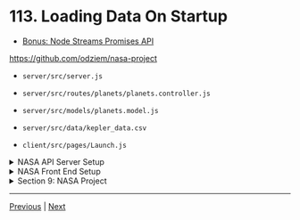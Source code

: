 # 113. Loading Data On Startup

-   [Bonus: Node Streams Promises API](https://nodejs.org/api/stream.html#stream_streams_promises_api)


https://github.com/odziem/nasa-project

-   `server/src/server.js`

-   `server/src/routes/planets/planets.controller.js`

-   `server/src/models/planets.model.js`

-   `server/src/data/kepler_data.csv`

-   `client/src/pages/Launch.js` 

<details>
  <summary> NASA API Server Setup </summary>

**server**

-   `server/src/server.js`
```
const http = require('http');

const app = require('./app');

const { loadPlanetsData } = require('./models/planets.model');

const PORT = process.env.PORT || 8000;

const server = http.createServer(app);

async function startServer() {
    await loadPlanetsData();
    
    server.listen(PORT, () => {
        console.log(`Listening on port ${PORT}...`)
    });
};

startServer();
```

-   `server/src/app.js`
```
const express = require('express');
const cors = require('cors');

const planetsRouter = require('./routes/planets/planets.router');

const app = express();

app.use(cors());
app.use(express.json());
app.use(planetsRouter);

module.exports = app;
```

-   `server/src/routes/planets/planets.controller.js`
```
// const planets = require('../../models/planets.model');
const { planets } = require('../../models/planets.model');

function getAllPlanets(req, res) {
    // res.status(200).json(planets); 
    return res.status(200).json(planets);
};

module.exports = {
    getAllPlanets,
}
```

-   `server/src/routes/planets/planets.router.js`
```
const express = require('express');

const {
    getAllPlanets,
} = require('./planets.controller');

const planetsRouter = express.Router();

planetsRouter.get('/planets', getAllPlanets);

module.exports = planetsRouter;
```

-   `server/src/models/planets.model.js`
```
const  { parse } = require('csv-parse');
const fs = require('fs');
const path = require('path');

const habitablePlanets = [];

function isHabitablePlanet(planet) {
    return planet['koi_disposition'] === 'CONFIRMED'
        && planet['koi_insol'] > 0.36 && planet['koi_insol'] < 1.11
        && planet['koi_prad'] < 1.6;
  }

  /* 
  const promise = new Promise((resolve, reject) => {
    resolve(42);
  });
  promise.then((result) => {

  });
  const result = await promise;
  console.log(result);
  */

function loadPlanetsData(){
    return new Promise((resolve, reject) => {
        fs.createReadStream(path.join(__dirname, '..', '..', 'data', 'kepler_data.csv'))
            .pipe(parse({
                comment: '#',
                columns: true
            }))
            .on('data', (data) => {
                if (isHabitablePlanet(data)){
                    habitablePlanets.push(data);
                }
            })
            .on('error', (err) => {
                console.log(err);
                reject(err);
            })
            .on('end', () => {                
                console.log(`${habitablePlanets.length} habitable planets found!`);
                resolve();
            });
    });
}

module.exports = {
    loadPlanetsData,
    planets: habitablePlanets,
};
```

-  under server folder run Server `npm run watch`

```
> server@1.0.0 watch
> nodemon src/server.js

[nodemon] 2.0.20
[nodemon] to restart at any time, enter `rs`
[nodemon] watching path(s): *.*
[nodemon] watching extensions: js,mjs,json
[nodemon] starting `node src/server.js`
8 habitable planets found!
Listening on port 8000...
```

<p align="center" >
    <img src="../imags/113_Loading-Data-On-Startup.png" width="100%" >    
</p> 

---

</details>  

<details>
  <summary> NASA Front End Setup </summary>

**client**

-   `client/src/hooks/request.js`
```
const API_URL = 'http://localhost:8000'

// Load planets and return as JSON.
async function httpGetPlanets() {
  const response = await fetch(`${API_URL}/planets`);
  return await response.json();
}

async function httpGetLaunches() {
  // TODO: Once API is ready.
  // Load launches, sort by flight number, and return as JSON.
}

async function httpSubmitLaunch(launch) {
  // TODO: Once API is ready.
  // Submit given launch data to launch system.
}

async function httpAbortLaunch(id) {
  // TODO: Once API is ready.
  // Delete launch with given ID.
}

export {
  httpGetPlanets,
  httpGetLaunches,
  httpSubmitLaunch,
  httpAbortLaunch,
};
```

-  under client folder run client `npm start`

```
Compiled successfully!

You can now view nasa-fe in the browser.

  Local:            http://localhost:3000
  On Your Network:  http://192.168.84.229:3000

Note that the development build is not optimized.
To create a production build, use npm run build.

asset static/js/bundle.js 2.48 MiB [emitted] (name: main) 1 related asset
asset index.html 2.1 KiB [emitted]
asset asset-manifest.json 190 bytes [emitted]
cached modules 2.2 MiB [cached] 355 modules
runtime modules 28.5 KiB 14 modules
./src/pages/Launch.js 6.26 KiB [built] [code generated]
webpack 5.70.0 compiled successfully in 7185 ms
```

<p align="center" >
    <img src="../imags/113_Loading-Data-On-Startup_5.png" width="100%" >
    <img src="../imags/113_Loading-Data-On-Startup_2.png" width="100%" >
</p> 

---

**Uncaught TypeError: _props$planets.map is not a function**

```
Uncaught TypeError: _props$planets.map is not a function
    at Launch.js:7:1
    at updateMemo (react-dom.development.js:15867:1)
    at Object.useMemo (react-dom.development.js:16413:1)
    at useMemo (react.development.js:1532:1)
    at Launch (Launch.js:6:1)
    at renderWithHooks (react-dom.development.js:14985:1)
    at updateFunctionComponent (react-dom.development.js:17356:1)
    at beginWork (react-dom.development.js:19063:1)
    at HTMLUnknownElement.callCallback (react-dom.development.js:3945:1)
    at Object.invokeGuardedCallbackDev (react-dom.development.js:3994:1)
```

**ChatGPT** - To correct this error, you should add a check to make sure that `props.planets` is an array before calling the `map()` method. Here's an example of how you can do this:

-   `client/src/pages/Launch.js`  
```
const Launch = (props) => {
  const selectorBody = useMemo(() => {
    if (!Array.isArray(props.planets)) {
      return null; // or return a default value
    }
    return props.planets.map((planet) => (
      <option value={planet.kepler_name} key={planet.kepler_name}>
        {planet.kepler_name}
      </option>
    ));
  }, [props.planets]);

  // rest of the component code
};
```

-   `server/src/routes/planets/planets.controller.js`
```
const { planets } = require('../../models/planets.model');

function getAllPlanets(req, res) {
    // res.status(200).json(planets); 
    return res.status(200).json(planets);
};

module.exports = {
    getAllPlanets,
};
```

<p align="center" >
    <img src="../imags/113_Loading-Data-On-Startup_3.png" width="100%" >
    <img src="../imags/113_Loading-Data-On-Startup_4.png" width="100%" >
</p> 

</details>

<details>
  <summary> Section 9: NASA Project </summary>

  - [Codebase: nasa-project](../src/9_nasa-project)

</details>

---

[Previous](./112_The-Planets-Model.md) | [Next]()